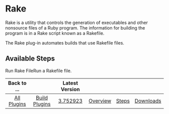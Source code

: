 
Rake
====


Rake is a utility that controls the generation of executables and other nonsource files of a Ruby program. The 
information for building the program is in a Rake script known as a Rakefile. 


The Rake plug-in automates builds that 
use Rakefile files.



Available Steps
---------------


Run Rake FileRun a Rakefile file.





|Back to ...||Latest Version||||
| :---: | :---: | :---: | :---: | :---: | :---: |
|[All Plugins](../../index.md)|[Build Plugins](../README.md)|[3.752923](https://raw.githubusercontent.com/UrbanCode/IBM-UCB-PLUGINS/main/files/Rake/Rake-3.752923.zip)|[Overview](overview.md)|[Steps](steps.md)|[Downloads](downloads.md)|
